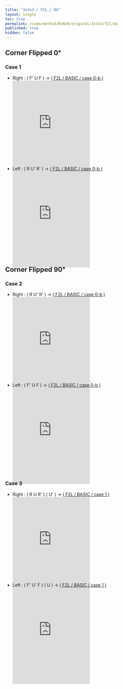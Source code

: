 ```yaml
---
title: "3x3x3 / F2L / DU"
layout: single
toc: true
permalink: /cube/method/NxNxN/original/3x3x3/f2l/du
published: true
hidden: false
---
```


<head>
  <base target="_blank">
  <style>
    .iframe-wrapper {
      overflow      : hidden;
      margin-bottom : -35px;
    }
    iframe {
      width         : 250px;
      height        : 330px;
      margin-top    : -20px;
      border        : none;
    }
  </style>
</head>



## Corner Flipped 0°

### Case 1

- Right : ( F' U F ) -> [( F2L / BASIC / case 0-b )](/cube/method/NxNxN/original/3x3x3/f2l/basic#case-0-b)
  <div class="iframe-wrapper">
    <iframe
      scrolling="no"
      src="https://ruwix.com/widget/3d/?alg=F'%20U%20F%20R'%20F%20R%20F'&colored=F%20FD%20R%20RD%20FR%20FRD&hover=9&speed=500&flags=canvas"
    ></iframe>
  </div>
- Left : ( R U' R' ) -> [( F2L / BASIC / case 0-b )](/cube/method/NxNxN/original/3x3x3/f2l/basic#case-0-b)
  <div class="iframe-wrapper">
    <iframe
      scrolling="no"
      src="https://ruwix.com/widget/3d/?alg=R%20U'%20R'%20F%20R'%20F'%20R&colored=F%20FD%20R%20RD%20FR%20FRD&hover=9&speed=500&flags=canvas"
    ></iframe>
  </div>



## Corner Flipped 90°

### Case 2

- Right : ( R U' R' ) -> [( F2L / BASIC / case 0-b )](/cube/method/NxNxN/original/3x3x3/f2l/basic#case-0-b)
  <div class="iframe-wrapper">
    <iframe
      scrolling="no"
      src="https://ruwix.com/widget/3d/?alg=R%20U'%20R'%20R'%20F%20R%20F'&colored=F%20FD%20R%20RD%20FR%20FRD&hover=9&speed=500&flags=canvas"
    ></iframe>
  </div>
- Left : ( F' U F ) -> [( F2L / BASIC / case 0-b )](/cube/method/NxNxN/original/3x3x3/f2l/basic#case-0-b)
  <div class="iframe-wrapper">
    <iframe
      scrolling="no"
      src="https://ruwix.com/widget/3d/?alg=F'%20U%20F%20F%20R'%20F'%20R&colored=F%20FD%20R%20RD%20FR%20FRD&hover=9&speed=500&flags=canvas"
    ></iframe>
  </div>

### Case 3

- Right : ( R U R' ) ( U' ) -> [( F2L / BASIC / case 1 )](/cube/method/NxNxN/original/3x3x3/f2l/basic#case-1)
  <div class="iframe-wrapper">
    <iframe
      scrolling="no"
      src="https://ruwix.com/widget/3d/?alg=R%20U%20R'%20U'%20R%20U%20R'&colored=F%20FD%20R%20RD%20FR%20FRD&hover=9&speed=500&flags=canvas"
    ></iframe>
  </div>
- Left : ( F' U' F ) ( U ) -> [( F2L / BASIC / case 1 )](/cube/method/NxNxN/original/3x3x3/f2l/basic#case-1)
  <div class="iframe-wrapper">
    <iframe
      scrolling="no"
      src="https://ruwix.com/widget/3d/?alg=F'%20U'%20F%20U%20F'%20U'%20F&colored=F%20FD%20R%20RD%20FR%20FRD&hover=9&speed=500&flags=canvas"
    ></iframe>
  </div>
